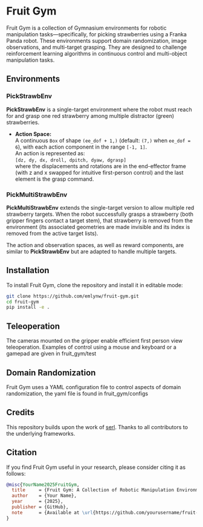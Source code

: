 # Fruit Gym

Fruit Gym is a collection of Gymnasium environments for robotic manipulation tasks—specifically, for picking strawberries using a Franka Panda robot. These environments support domain randomization, image observations, and multi-target grasping. They are designed to challenge reinforcement learning algorithms in continuous control and multi-object manipulation tasks.

## Environments

### PickStrawbEnv
**PickStrawbEnv** is a single-target environment where the robot must reach for and grasp one red strawberry among multiple distractor (green) strawberries.

- **Action Space:**  
  A continuous `Box` of shape `(ee_dof + 1,)` (default: `(7,)` when `ee_dof = 6`), with each action component in the range `[-1, 1]`.  
  An action is represented as:  
  `[dz, dy, dx, droll, dpitch, dyaw, dgrasp]`  
  where the displacements and rotations are in the end-effector frame (with z and x swapped for intuitive first-person control) and the last element is the grasp command.

### PickMultiStrawbEnv
**PickMultiStrawbEnv** extends the single-target version to allow multiple red strawberry targets. When the robot successfully grasps a strawberry (both gripper fingers contact a target stem), that strawberry is removed from the environment (its associated geometries are made invisible and its index is removed from the active target lists).

The action and observation spaces, as well as reward components, are similar to **PickStrawbEnv** but are adapted to handle multiple targets.

## Installation

To install Fruit Gym, clone the repository and install it in editable mode:

```bash
git clone https://github.com/emlynw/fruit-gym.git
cd fruit-gym
pip install -e .
```

## Teleoperation
The cameras mounted on the gripper enable efficient first person view teleoperation. Examples of control using a mouse and keyboard or a gamepad are given in fruit_gym/test

## Domain Randomization
Fruit Gym uses a YAML configuration file to control aspects of domain randomization, the yaml file is found in fruit_gym/configs

## Credits

This repository builds upon the work of [serl](https://github.com/rail-berkeley/serl). Thanks to all contributors to the underlying frameworks.

## Citation

If you find Fruit Gym useful in your research, please consider citing it as follows:

```bibtex
@misc{YourName2025FruitGym,
  title     = {Fruit Gym: A Collection of Robotic Manipulation Environments for Fruit Picking Tasks},
  author    = {Your Name},
  year      = {2025},
  publisher = {GitHub},
  note      = {Available at \url{https://github.com/yourusername/fruit-gym}},
}
```


